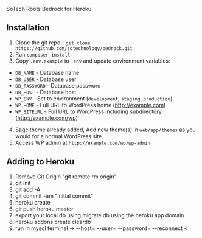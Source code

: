 SoTech Roots Bedrock for Heroku


## Installation

1. Clone the git repo - `git clone https://github.com/sotechnology/bedrock.git`
2. Run `composer install`
3. Copy `.env.example` to `.env` and update environment variables:
  * `DB_NAME` - Database name
  * `DB_USER` - Database user
  * `DB_PASSWORD` - Database password
  * `DB_HOST` - Database host
  * `WP_ENV` - Set to environment (`development`, `staging`, `production`)
  * `WP_HOME` - Full URL to WordPress home (http://example.com)
  * `WP_SITEURL` - Full URL to WordPress including subdirectory (http://example.com/wp)
4. Sage theme already added, Add new theme(s) in `web/app/themes` as you would for a normal WordPress site.
5. Access WP admin at `http://example.com/wp/wp-admin`

## Adding to Heroku

1. Remove Git Origin "git remote rm origin"
2. git init
3. git add -A
4. git commit -am "Initial commit"
5. heroku create <your site name>
6. git push heroku master
7. export your local db using migrate db using the heroku app domain
8. heroku addons:create cleardb
9. run in mysql terminal -> --host=<cleardb host> --user=<cleardb user> --password=<cleardb password> --reconnect <cleardb name> < <your sqlfile name and location>

